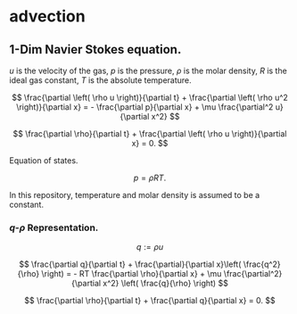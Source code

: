 # advection

## 1-Dim Navier Stokes equation.

$u$ is the velocity of the gas, $p$ is the pressure, $\rho$ is the molar density, $R$ is the ideal gas constant, $T$ is the absolute temperature.

$$
\frac{\partial \left( \rho u \right)}{\partial t} + \frac{\partial \left( \rho u^2 \right)}{\partial x} = - \frac{\partial p}{\partial x} + \mu \frac{\partial^2 u}{\partial x^2}
$$

$$
\frac{\partial \rho}{\partial t} + \frac{\partial \left( \rho u \right)}{\partial x} = 0.
$$

Equation of states.

$$
p = \rho R T.
$$

In this repository, temperature and molar density is assumed to be a constant.

### $q$-$\rho$ Representation.

$$
q := \rho u
$$

$$
\frac{\partial q}{\partial t} + \frac{\partial}{\partial x}\left( \frac{q^2}{\rho} \right) = - RT \frac{\partial \rho}{\partial x} + \mu \frac{\partial^2}{\partial x^2} \left( \frac{q}{\rho} \right)
$$

$$
\frac{\partial \rho}{\partial t} + \frac{\partial q}{\partial x} = 0.
$$

